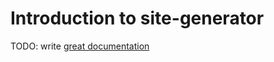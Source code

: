 # Introduction to site-generator

TODO: write [great documentation](http://jacobian.org/writing/what-to-write/)
